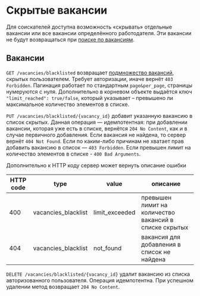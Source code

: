 # Скрытые вакансии

Для соискателей доступна возможность «скрывать» отдельные вакансии или все
вакансии определённого работодателя. Эти вакансии не будут возвращаться при
[поиске по вакансиям](vacancies.md#search).


<a name="vacancies"></a>
## Вакансии

`GET /vacancies/blacklisted` возвращает [подмножество вакансий](vacancies.md#search), скрытых пользователем.
Требует авторизации, иначе вернёт `403 Forbidden`. Пагинация работает по стандартным `page&per_page`,
страницы нумеруются с нуля. Дополнительно в корневом объекте выдаётся ключ `"limit_reached": true/false`, который
указывает – превышено ли максимальное количество элементов в списке.

`PUT /vacancies/blacklisted/{vacancy_id}` добавит указанную вакансию в список скрытых. Данная операция — идемпотентная:
при добавлении вакансии, которая уже есть в списке, вернётся `204 No Content`, как и в случае первичного добавления.
Если вакансия не найдена, то сервер вернёт `404 Not Found`. Если по каким-либо причинам не хватает прав добавить
вакансию в список — `403 Forbidden`. Если превышен лимит на количество элементов в списке - `400 Bad Arguments`.

Дополнительно к HTTP коду сервер может вернуть описание ошибки

HTTP code | type | value | описание
----------|------|-------|---------
400 | vacancies_blacklist | limit_exceeded | превышен лимит на количество вакансий в списке скрытых
404 | vacancies_blacklist | not_found | вакансия для добавления в список не найдена

`DELETE /vacancies/blacklisted/{vacancy_id}` удалит вакансию из списка авторизованного пользователя.
Операция идемпотентна. При успешном удалении метод возвращает `204 No Content`.
